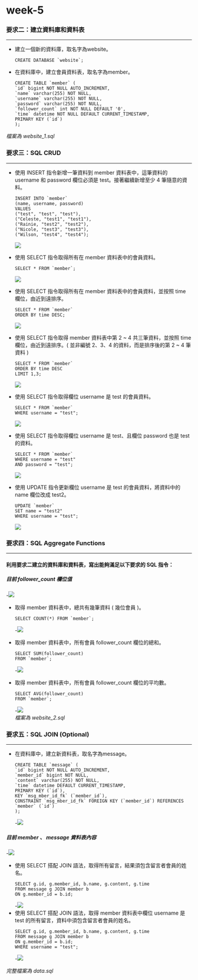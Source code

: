 # week-5

### 要求二：建立資料庫和資料表
---
* 建立一個新的資料庫，取名字為website。<br>
  ``` mysql
  CREATE DATABASE `website`;
  ```
* 在資料庫中，建立會員資料表，取名字為member。<br>
  ``` mysql
  CREATE TABLE `member` (
  `id` bigint NOT NULL AUTO_INCREMENT,
  `name` varchar(255) NOT NULL,
  `username` varchar(255) NOT NULL,
  `password` varchar(255) NOT NULL,
  `follower_count` int NOT NULL DEFAULT '0',
  `time` datetime NOT NULL DEFAULT CURRENT_TIMESTAMP,
  PRIMARY KEY (`id`)
  );
  ```
*檔案為 website_1.sql*


### 要求三：SQL CRUD
---

* 使用 INSERT 指令新增一筆資料到 member 資料表中，這筆資料的 username 和 password 欄位必須是 test。接著繼續新增至少 4 筆隨意的資料。<br>
  ``` mysql
  INSERT INTO `member`
  (name, username, password)
  VALUES
  ("test", "test", "test"),
  ("Celeste, "test1", "test1"),
  ("Rainie, "test2", "test2"),
  ("Nicole, "test3", "test3"),
  ("Wilson, "test4", "test4");
  ```
  ![](https://github.com/Celeste17/week-5/blob/main/week5%20mysql%E6%88%AA%E5%9C%96/3-1.png) <br>
  
* 使用 SELECT 指令取得所有在 member 資料表中的會員資料。<br>
  ``` mysql
  SELECT * FROM `member`;
  ```
  ![](https://github.com/Celeste17/week-5/blob/main/week5%20mysql%E6%88%AA%E5%9C%96/3-2.png)<br>
  
* 使用 SELECT 指令取得所有在 member 資料表中的會員資料，並按照 time 欄位，由近到遠排序。<br>
  ``` mysql
  SELECT * FROM `member`
  ORDER BY time DESC;
  ```
  ![](https://github.com/Celeste17/week-5/blob/main/week5%20mysql%E6%88%AA%E5%9C%96/3-3.png)<br>
  
* 使用 SELECT 指令取得 member 資料表中第 2 ~ 4 共三筆資料，並按照 time 欄位，由近到遠排序。( 並非編號 2、3、4 的資料，而是排序後的第 2 ~ 4 筆資料 )<br>
  ``` mysql
  SELECT * FROM `member`
  ORDER BY time DESC
  LIMIT 1,3;
  ```
  ![](https://github.com/Celeste17/week-5/blob/main/week5%20mysql%E6%88%AA%E5%9C%96/3-4.png)<br>
  
* 使用 SELECT 指令取得欄位 username 是 test 的會員資料。<br>
  ``` mysql
  SELECT * FROM `member`
  WHERE username = "test";
  ```
  ![](https://github.com/Celeste17/week-5/blob/main/week5%20mysql%E6%88%AA%E5%9C%96/3-5.png)<br>
  
* 使用 SELECT 指令取得欄位 username 是 test、且欄位 password 也是 test 的資料。<br>
  ``` mysql
  SELECT * FROM `member`
  WHERE username = "test"
  AND password = "test"; 
  ```
  ![](https://github.com/Celeste17/week-5/blob/main/week5%20mysql%E6%88%AA%E5%9C%96/3-6.png)<br>
  
* 使用 UPDATE 指令更新欄位 username 是 test 的會員資料，將資料中的 name 欄位改成 test2。<br>
  ``` mysql
  UPDATE `member`
  SET name = "test2"
  WHERE username = "test";
  ```
  ![](https://github.com/Celeste17/week-5/blob/main/week5%20mysql%E6%88%AA%E5%9C%96/3-7.png)<br>
  


### 要求四：SQL Aggregate Functions
---
#### 利用要求二建立的資料庫和資料表，寫出能夠滿足以下要求的 SQL 指令：<br>
##### 目前 follower_count 欄位值
  -![](https://github.com/Celeste17/week-5/blob/main/week5%20mysql%E6%88%AA%E5%9C%96/4-0.png)<br>
  
* 取得 member 資料表中，總共有幾筆資料 ( 幾位會員 )。<br>
  ``` mysql
  SELECT COUNT(*) FROM `member`;
  ```
  -![](https://github.com/Celeste17/week-5/blob/main/week5%20mysql%E6%88%AA%E5%9C%96/4-1.png)<br>
  
* 取得 member 資料表中，所有會員 follower_count 欄位的總和。<br>
  ``` mysql
  SELECT SUM(follower_count)
  FROM `member`;
  ```
  -![](https://github.com/Celeste17/week-5/blob/main/week5%20mysql%E6%88%AA%E5%9C%96/4-2.png)<br>
  
* 取得 member 資料表中，所有會員 follower_count 欄位的平均數。<br>
  ``` mysql
  SELECT AVG(follower_count)
  FROM `member`;
  ```
  -![](https://github.com/Celeste17/week-5/blob/main/week5%20mysql%E6%88%AA%E5%9C%96/4-3.png)<br>
*檔案為 website_2.sql*

### 要求五：SQL JOIN (Optional)
---
* 在資料庫中，建立新資料表，取名字為message。<br>
  ``` mysql
  CREATE TABLE `message` (
  `id` bigint NOT NULL AUTO_INCREMENT,
  `member_id` bigint NOT NULL,
  `content` varchar(255) NOT NULL,
  `time` datetime DEFAULT CURRENT_TIMESTAMP,
  PRIMARY KEY (`id`),
  KEY `msg_mber_id_fk` (`member_id`),
  CONSTRAINT `msg_mber_id_fk` FOREIGN KEY (`member_id`) REFERENCES `member` (`id`)
  );
  ```
  -![](https://github.com/Celeste17/week-5/blob/main/week5%20mysql%E6%88%AA%E5%9C%96/5-1.png) <br>
##### 目前 member 、 message 資料表內容
  -![](https://github.com/Celeste17/week-5/blob/main/week5%20mysql%E6%88%AA%E5%9C%96/5-2.0.png)
* 使用 SELECT 搭配 JOIN 語法，取得所有留言，結果須包含留言者會員的姓名。<br>
  ``` mysql
  SELECT g.id, g.member_id, b.name, g.content, g.time
  FROM message g JOIN member b
  ON g.member_id = b.id;
  ```
  -![](https://github.com/Celeste17/week-5/blob/main/week5%20mysql%E6%88%AA%E5%9C%96/5-2.png)
* 使用 SELECT 搭配 JOIN 語法，取得 member 資料表中欄位 username 是 test 的所有留言，資料中須包含留言者會員的姓名。<br>
  ``` mysql
  SELECT g.id, g.member_id, b.name, g.content, g.time
  FROM message g JOIN member b
  ON g.member_id = b.id;
  WHERE username = "test";
  ```
  -![](https://github.com/Celeste17/week-5/blob/main/week5%20mysql%E6%88%AA%E5%9C%96/5-3.png)
  
*完整檔案為 data.sql*
